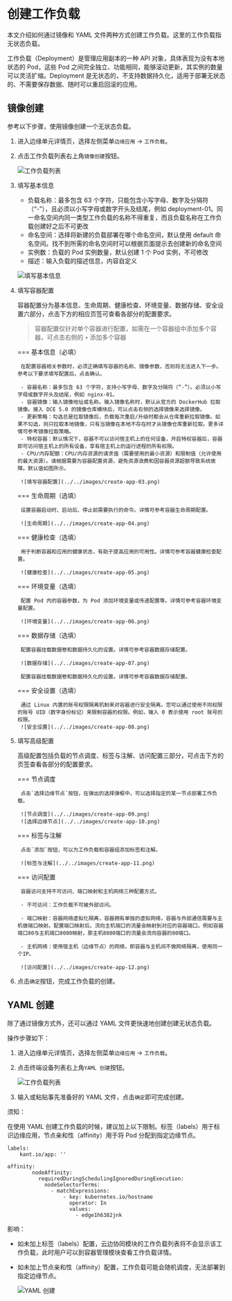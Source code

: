 # 创建工作负载

本文介绍如何通过镜像和 YAML 文件两种方式创建工作负载。这里的工作负载指无状态负载。

工作负载（Deployment）是管理应用副本的一种 API 对象，具体表现为没有本地状态的 Pod，这些 Pod 之间完全独立、功能相同，能够滚动更新，其实例的数量可以灵活扩缩。Deployment 是无状态的，不支持数据持久化，适用于部署无状态的、不需要保存数据、随时可以重启回滚的应用。

## 镜像创建

参考以下步骤，使用镜像创建一个无状态负载。

1. 进入边缘单元详情页，选择左侧菜单`边缘应用` -> `工作负载`。

2. 点击工作负载列表右上角`镜像创建`按钮。

    ![工作负载列表](../../images/create-app-01.png)

3. 填写基本信息

    - 负载名称：最多包含 63 个字符，只能包含小写字母、数字及分隔符（“-”），且必须以小写字母或数字开头及结尾，例如 deployment-01。同一命名空间内同一类型工作负载的名称不得重复，而且负载名称在工作负载创建好之后不可更改
    - 命名空间：选择将新建的负载部署在哪个命名空间，默认使用 default 命名空间。找不到所需的命名空间时可以根据页面提示去创建新的命名空间
    - 实例数：负载的 Pod 实例数量，默认创建 1 个 Pod 实例，不可修改
    - 描述：输入负载的描述信息，内容自定义

    ![填写基本信息](../../images/create-app-02.png)

4. 填写容器配置

    容器配置分为基本信息、生命周期、健康检查、环境变量、数据存储、安全设置六部分，点击下方的相应页签可查看各部分的配置要求。

    > 容器配置仅针对单个容器进行配置，如需在一个容器组中添加多个容器，可点击右侧的 `+` 添加多个容器

    === 基本信息（必填）

        在配置容器相关参数时，必须正确填写容器的名称、镜像参数，否则将无法进入下一步。参考以下要求填写配置后，点击确认。

        - 容器名称：最多包含 63 个字符，支持小写字母、数字及分隔符（“-”）。必须以小写字母或数字开头及结尾，例如 nginx-01。
        - 容器镜像：输入镜像地址或名称。输入镜像名称时，默认从官方的 DockerHub 拉取镜像。接入 DCE 5.0 的镜像仓库模块后，可以点击右侧的选择镜像来选择镜像。
        - 更新策略：勾选总是拉取镜像后，负载每次重启/升级时都会从仓库重新拉取镜像。如果不勾选，则只拉取本地镜像，只有当镜像在本地不存在时才从镜像仓库重新拉取。更多详情可参考镜像拉取策略。
        - 特权容器：默认情况下，容器不可以访问宿主机上的任何设备，开启特权容器后，容器即可访问宿主机上的所有设备，享有宿主机上的运行进程的所有权限。
        - CPU/内存配额：CPU/内存资源的请求值（需要使用的最小资源）和限制值（允许使用的最大资源）。请根据需要为容器配置资源，避免资源浪费和因容器资源超额导致系统故障。默认值如图所示。

        ![填写容器配置](../../images/create-app-03.png)

    === 生命周期（选填）

        设置容器启动时、启动后、停止前需要执行的命令。详情可参考容器生命周期配置。

        ![生命周期](../../images/create-app-04.png)

    === 健康检查（选填）

        用于判断容器和应用的健康状态，有助于提高应用的可用性。详情可参考容器健康检查配置。

        ![健康检查](../../images/create-app-05.png)

    === 环境变量（选填）

        配置 Pod 内的容器参数，为 Pod 添加环境变量或传递配置等。详情可参考容器环境变量配置。

        ![环境变量](../../images/create-app-06.png)

    === 数据存储（选填）

        配置容器挂载数据卷和数据持久化的设置。详情可参考容器数据存储配置。

        ![数据存储](../../images/create-app-07.png)

        配置容器挂载数据卷和数据持久化的设置。详情可参考容器数据存储配置。

    === 安全设置（选填）

        通过 Linux 内置的账号权限隔离机制来对容器进行安全隔离。您可以通过使用不同权限的账号 UID（数字身份标记）来限制容器的权限。例如，输入 0 表示使用 root 账号的权限。
        ![安全设置](../../images/create-app-08.png)

5. 填写高级配置

    高级配置包括负载的节点调度、标签与注解、访问配置三部分，可点击下方的页签查看各部分的配置要求。

    === 节点调度

        点击`选择边缘节点`按钮，在弹出的选择弹框中，可以选择指定的某一节点部署工作负载。

        ![节点调度](../../images/create-app-09.png)
        ![选择边缘节点](../../images/create-app-10.png)

    === 标签与注解

        点击`添加`按钮，可以为工作负载和容器组添加标签和注解。

        ![标签与注解](../../images/create-app-11.png)

    === 访问配置

        容器访问支持不可访问、端口映射和主机网络三种配置方式。

        - 不可访问：工作负载不可被外部访问。

        - 端口映射：容器网络虚拟化隔离，容器拥有单独的虚拟网络，容器与外部通信需要与主机做端口映射。配置端口映射后，流向主机端口的流量会映射到对应的容器端口。例如容器端口80与主机端口8080映射，那主机8080端口的流量会流向容器的80端口。

        - 主机网络：使用宿主机（边缘节点）的网络，即容器与主机间不做网络隔离，使用同一个IP。

        ![访问配置](../../images/create-app-12.png)

6. 点击`确定`按钮，完成工作负载的创建。

## YAML 创建

除了通过镜像方式外，还可以通过 YAML 文件更快速地创建创建无状态负载。

操作步骤如下：

1. 进入边缘单元详情页，选择左侧菜单`边缘应用` -> `工作负载`。

2. 点击终端设备列表右上角`YAML 创建`按钮。

    ![工作负载列表](../../images/create-app-13.png)

3. 输入或粘贴事先准备好的 YAML 文件，点击`确定`即可完成创建。

须知：

在使用 YAML 创建工作负载的时候，建议加上以下限制。标签（labels）用于标识边缘应用，节点亲和性（affinity）用于将 Pod 分配到指定边缘节点。

```shell
labels:
    kant.io/app: ''

affinity:
        nodeAffinity:
          requiredDuringSchedulingIgnoredDuringExecution:
            nodeSelectorTerms:
              - matchExpressions:
                  - key: kubernetes.io/hostname
                    operator: In
                    values:
                      - edge1h6382jnk
 ```

影响：

- 如未加上标签（labels）配置，云边协同模块的工作负载列表将不会显示该工作负载，此时用户可以到容器管理模块查看工作负载详情。
- 如未加上节点亲和性（affinity）配置，工作负载可能会随机调度，无法部署到指定边缘节点。


    ![YAML 创建](../../images/create-app-14.png)
  